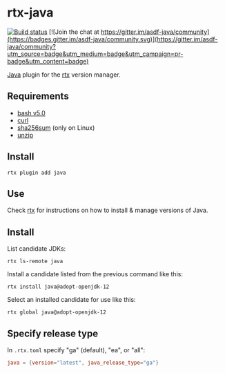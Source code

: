 # rtx-java

[![Build status](https://github.com/rtx-plugins/rtx-java/workflows/rtx-java%20Tests/badge.svg?branch=main)](https://github.com/rtx-plugins/rtx-java/actions?query=workflow%3A%rtx-java+Tests%22+branch%main) [![Join the chat at https://gitter.im/asdf-java/community](https://badges.gitter.im/asdf-java/community.svg)](https://gitter.im/asdf-java/community?utm_source=badge&utm_medium=badge&utm_campaign=pr-badge&utm_content=badge)

[Java](https://www.java.com/en/) plugin for the [rtx](https://github.com/jdxcode/rtx) version manager.

## Requirements
- [bash v5.0](https://www.gnu.org/software/bash/)
- [curl](https://curl.haxx.se/)
- [sha256sum](https://www.gnu.org/software/coreutils/) (only on Linux)
- [unzip](http://infozip.sourceforge.net/UnZip.html)

## Install

```
rtx plugin add java
```

## Use

Check [rtx](https://rtx.pub/) for instructions on how to install & manage versions of Java.

## Install

List candidate JDKs:

`rtx ls-remote java`

Install a candidate listed from the previous command like this:

`rtx install java@adopt-openjdk-12`

Select an installed candidate for use like this:

`rtx global java@adopt-openjdk-12`

## Specify release type

In `.rtx.toml` specify "ga" (default), "ea", or "all":

```toml
java = {version="latest", java_release_type="ga"}
```
